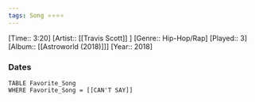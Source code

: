 ```yaml
---
tags: Song ⭐⭐⭐⭐ 
---
```

[Time:: 3:20]
[Artist:: [[Travis Scott]] ]
[Genre:: Hip-Hop/Rap]
[Played:: 3]
[Album:: [[Astroworld (2018)]]]
[Year:: 2018]
### Dates
````dataview
TABLE Favorite_Song
WHERE Favorite_Song = [[CAN'T SAY]]
````
